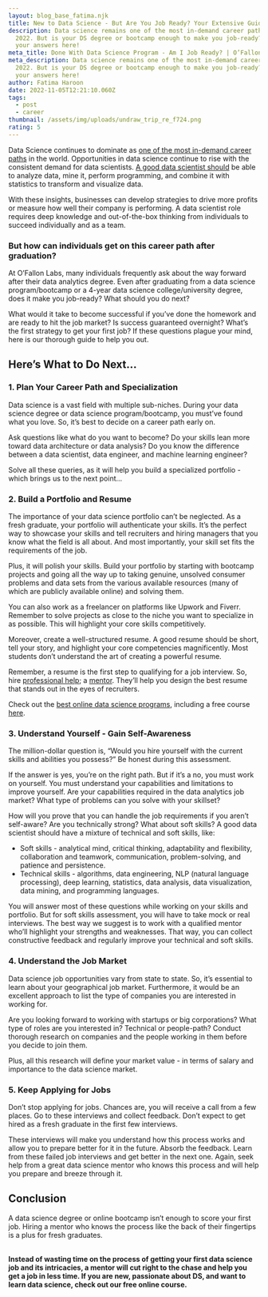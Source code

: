 ```yaml
---
layout: blog_base_fatima.njk
title: New to Data Science - But Are You Job Ready? Your Extensive Guide!
description: Data science remains one of the most in-demand career paths in
  2022. But is your DS degree or bootcamp enough to make you job-ready? Find out
  your answers here!
meta_title: Done With Data Science Program - Am I Job Ready? | O’Fallon Labs
meta_description: Data science remains one of the most in-demand career paths in
  2022. But is your DS degree or bootcamp enough to make you job-ready? Find out
  your answers here!
author: Fatima Haroon
date: 2022-11-05T12:21:10.060Z
tags:
  - post
  - career
thumbnail: /assets/img/uploads/undraw_trip_re_f724.png
rating: 5
---
```

<!--StartFragment-->

Data Science continues to dominate as [one of the most in-demand career paths](https://saeedmirshekari.com/blog/2022-07-15-top-10-most-in-demand-skills-for-data-scientists-in-2022/) in the world. Opportunities in data science continue to rise with the consistent demand for data scientists. [A good data scientist should](https://saeedmirshekari.com/blog/2022-08-29-how-to-study-to-become-a-data-scientist-in-2022/) be able to analyze data, mine it, perform programming, and combine it with statistics to transform and visualize data. 



With these insights, businesses can develop strategies to drive more profits or measure how well their company is performing. A data scientist role requires deep knowledge and out-of-the-box thinking from individuals to succeed individually and as a team. 

<h3> But how can individuals get on this career path after graduation? </h3>

At O’Fallon Labs, many individuals frequently ask about the way forward after their data analytics degree. Even after graduating from a data science program/bootcamp or a 4-year data science college/university degree, does it make you job-ready? What should you do next? 



What would it take to become successful if you’ve done the homework and are ready to hit the job market? Is success guaranteed overnight? What’s the first strategy to get your first job? If these questions plague your mind, here is our thorough guide to help you out. 

<h2> Here’s What to Do Next...</h2>

<h3>1. Plan Your Career Path and Specialization</h3>

Data science is a vast field with multiple sub-niches. During your data science degree or data science program/bootcamp, you must’ve found what you love. So, it’s best to decide on a career path early on. 



Ask questions like what do you want to become? Do your skills lean more toward data architecture or data analysis? Do you know the difference between a data scientist, data engineer, and machine learning engineer? 



Solve all these queries, as it will help you build a specialized portfolio - which brings us to the next point…

<h3>2. Build a Portfolio and Resume</h3>

The importance of your data science portfolio can’t be neglected. As a fresh graduate, your portfolio will authenticate your skills. It’s the perfect way to showcase your skills and tell recruiters and hiring managers that you know what the field is all about. And most importantly, your skill set fits the requirements of the job.



Plus, it will polish your skills. Build your portfolio by starting with bootcamp projects and going all the way up to taking genuine, unsolved consumer problems and data sets from the various available resources (many of which are publicly available online) and solving them. 



You can also work as a freelancer on platforms like Upwork and Fiverr. Remember to solve projects as close to the niche you want to specialize in as possible. This will highlight your core skills competitively. 



Moreover, create a well-structured resume. A good resume should be short, tell your story, and highlight your core competencies magnificently. Most students don’t understand the art of creating a powerful resume. 



Remember, a resume is the first step to qualifying for a job interview. So, hire [professional help](https://saeedmirshekari.com/team/); a [mentor](https://saeedmirshekari.com/data-science-one-on-one-mentoring/). They’ll help you design the best resume that stands out in the eyes of recruiters. 



Check out the [best online data science programs](https://saeedmirshekari.com/data-science-one-on-one-mentoring/), including a free course [here](https://saeedmirshekari.com/services/). 

<h3>3. Understand Yourself - Gain Self-Awareness</h3>

The million-dollar question is, “Would you hire yourself with the current skills and abilities you possess?” Be honest during this assessment. 



If the answer is yes, you’re on the right path. But if it’s a no, you must work on yourself. You must understand your capabilities and limitations to improve yourself. Are your capabilities required in the data analytics job market? What type of problems can you solve with your skillset? 



How will you prove that you can handle the job requirements if you aren’t self-aware? Are you technically strong? What about soft skills? A good data scientist should have a mixture of technical and soft skills, like:

* Soft skills - analytical mind, critical thinking, adaptability and flexibility, collaboration and teamwork, communication, problem-solving, and patience and persistence. 
* Technical skills - algorithms, data engineering, NLP (natural language processing), deep learning, statistics, data analysis, data visualization, data mining, and programming languages. 



You will answer most of these questions while working on your skills and portfolio. But for soft skills assessment, you will have to take mock or real interviews. The best way we suggest is to work with a qualified mentor who’ll highlight your strengths and weaknesses. That way, you can collect constructive feedback and regularly improve your technical and soft skills.

<h3>4. Understand the Job Market </h3>

Data science job opportunities vary from state to state. So, it’s essential to learn about your geographical job market. Furthermore, it would be an excellent approach to list the type of companies you are interested in working for. 



Are you looking forward to working with startups or big corporations? What type of roles are you interested in? Technical or people-path? Conduct thorough research on companies and the people working in them before you decide to join them. 



Plus, all this research will define your market value - in terms of salary and importance to the data science market. 

<h3>5. Keep Applying for Jobs</h3>

Don’t stop applying for jobs. Chances are, you will receive a call from a few places. Go to these interviews and collect feedback. Don’t expect to get hired as a fresh graduate in the first few interviews. 



These interviews will make you understand how this process works and allow you to prepare better for it in the future. Absorb the feedback. Learn from these failed job interviews and get better in the next one. Again, seek help from a great data science mentor who knows this process and will help you prepare and breeze through it. 

<h2>Conclusion</h2>

A data science degree or online bootcamp isn’t enough to score your first job. Hiring a mentor who knows the process like the back of their fingertips is a plus for fresh graduates. 

**\
Instead of wasting time on the process of getting your first data science job and its intricacies, a mentor will cut right to the chase and help you get a job in less time. If you are new, passionate about DS, and want to learn data science, check out our free online course.**

<!--EndFragment-->